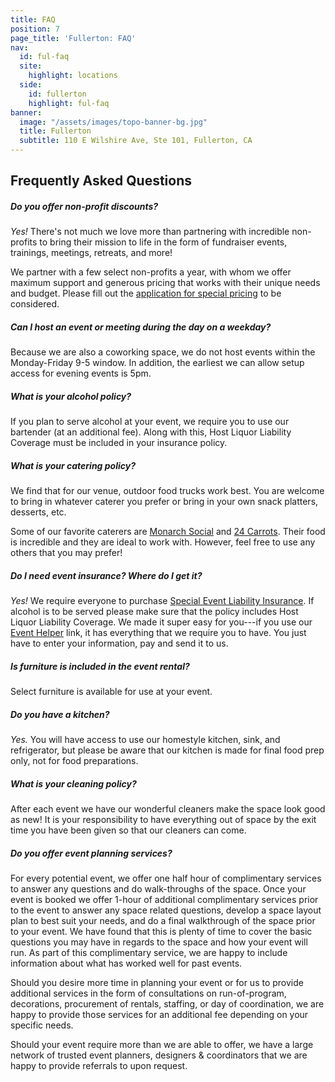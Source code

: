 ```yaml
---
title: FAQ
position: 7
page_title: 'Fullerton: FAQ'
nav:
  id: ful-faq
  site:
    highlight: locations
  side:
    id: fullerton
    highlight: ful-faq
banner:
  image: "/assets/images/topo-banner-bg.jpg"
  title: Fullerton
  subtitle: 110 E Wilshire Ave, Ste 101, Fullerton, CA
---
```


## Frequently Asked Questions

##### Do you offer non-profit discounts?

_Yes!_ There's not much we love more than partnering with incredible non-profits to bring their mission to life in the form of fundraiser events, trainings, meetings, retreats, and more!

We partner with a few select non-profits a year, with whom we offer maximum support and generous pricing that works with their unique needs and budget. Please fill out the [application for special pricing](https://wayfare.typeform.com/to/XTHGhD) to be considered.

##### Can I host an event or meeting during the day on a weekday?

Because we are also a coworking space, we do not host events within the Monday-Friday 9-5 window. In addition, the earliest we can allow setup access for evening events is 5pm.

##### What is your alcohol policy?

If you plan to serve alcohol at your event, we require you to use our bartender (at an additional fee). Along with this, Host Liquor Liability Coverage must be included in your insurance policy.

##### What is your catering policy?

We find that for our venue, outdoor food trucks work best. You are welcome to bring in whatever caterer you prefer or bring in your own snack platters, desserts, etc.

Some of our favorite caterers are [Monarch Social](http://www.monarch-social.com/) and [24 Carrots](http://24carrots.com/). Their food is incredible and they are ideal to work with. However, feel free to use any others that you may prefer!

##### Do I need event insurance? Where do I get it?

_Yes!_ We require everyone to purchase [Special Event Liability Insurance](https://www.theeventhelper.com/#uHX7lU). If alcohol is to be served please make sure that the policy includes Host Liquor Liability Coverage. We made it super easy for you---if you use our [Event Helper](https://www.theeventhelper.com/#uHX7lU) link, it has everything that we require you to have. You just have to enter your information, pay and send it to us.

##### Is furniture is included in the event rental?

Select furniture is available for use at your event.

##### Do you have a kitchen?

_Yes._ You will have access to use our homestyle kitchen, sink, and refrigerator, but please be aware that our kitchen is made for final food prep only, not for food preparations.

##### What is your cleaning policy?

After each event we have our wonderful cleaners make the space look good as new! It is your responsibility to have everything out of space by the exit time you have been given so that our cleaners can come.

##### Do you offer event planning services?

For every potential event, we offer one half hour of complimentary services to answer any questions and do walk-throughs of the space. Once your event is booked we offer 1-hour of additional complimentary services prior to the event to answer any space related questions, develop a space layout plan to best suit your needs, and do a final walkthrough of the space prior to your event. We have found that this is plenty of time to cover the basic questions you may have in regards to the space and how your event will run. As part of this complimentary service, we are happy to include information about what has worked well for past events.

Should you desire more time in planning your event or for us to provide additional services in the form of consultations on run-of-program, decorations, procurement of rentals, staffing, or day of coordination, we are happy to provide those services for an additional fee depending on your specific needs.

Should your event require more than we are able to offer, we have a large network of trusted event planners, designers & coordinators that we are happy to provide referrals to upon request.
